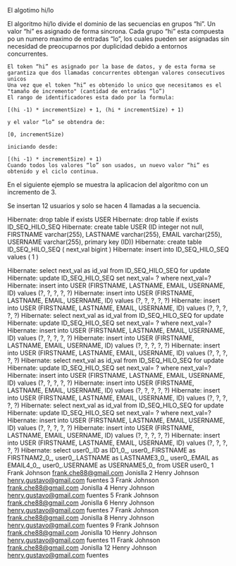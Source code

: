 El algotimo hi/lo

El algoritmo hi/lo divide el dominio de las secuencias en grupos “hi”. Un valor “hi” es asignado de forma sincrona. Cada grupo “hi” esta compuesta po un numero maximo de entradas “lo”, los cuales pueden ser asignadas sin necesidad de preocuparnos por duplicidad debido a entornos concurrentes.

    El token “hi” es asignado por la base de datos, y de esta forma se garantiza que dos llamadas concurrentes obtengan valores consecutivos unicos
    Una vez que el token “hi” es obtenido lo unico que necesitamos es el "tamaño de incremento" (cantidad de entradas “lo”)
    El rango de identificadores esta dado por la formula:

    [(hi -1) * incrementSize) + 1, (hi * incrementSize) + 1)

    y el valor “lo” se obtendra de:

    [0, incrementSize)

    iniciando desde:

    [(hi -1) * incrementSize) + 1)
    Cuando todos los valores “lo” son usados, un nuevo valor “hi” es obtenido y el ciclo continua.


En el siguiente ejemplo se muestra la aplicacion del algoritmo con un incremento de 3.

Se insertan 12 usuarios y solo se hacen 4 llamadas a la secuencia.


Hibernate: drop table if exists USER
Hibernate: drop table if exists ID_SEQ_HILO_SEQ
Hibernate: create table USER (ID integer not null, FIRSTNAME varchar(255), LASTNAME varchar(255), EMAIL varchar(255), USERNAME varchar(255), primary key (ID))
Hibernate: create table ID_SEQ_HILO_SEQ ( next_val bigint )
Hibernate: insert into ID_SEQ_HILO_SEQ values ( 1 )

Hibernate: select next_val as id_val from ID_SEQ_HILO_SEQ for update
Hibernate: update ID_SEQ_HILO_SEQ set next_val= ? where next_val=?
Hibernate: insert into USER (FIRSTNAME, LASTNAME, EMAIL, USERNAME, ID) values (?, ?, ?, ?, ?)
Hibernate: insert into USER (FIRSTNAME, LASTNAME, EMAIL, USERNAME, ID) values (?, ?, ?, ?, ?)
Hibernate: insert into USER (FIRSTNAME, LASTNAME, EMAIL, USERNAME, ID) values (?, ?, ?, ?, ?)
Hibernate: select next_val as id_val from ID_SEQ_HILO_SEQ for update
Hibernate: update ID_SEQ_HILO_SEQ set next_val= ? where next_val=?
Hibernate: insert into USER (FIRSTNAME, LASTNAME, EMAIL, USERNAME, ID) values (?, ?, ?, ?, ?)
Hibernate: insert into USER (FIRSTNAME, LASTNAME, EMAIL, USERNAME, ID) values (?, ?, ?, ?, ?)
Hibernate: insert into USER (FIRSTNAME, LASTNAME, EMAIL, USERNAME, ID) values (?, ?, ?, ?, ?)
Hibernate: select next_val as id_val from ID_SEQ_HILO_SEQ for update
Hibernate: update ID_SEQ_HILO_SEQ set next_val= ? where next_val=?
Hibernate: insert into USER (FIRSTNAME, LASTNAME, EMAIL, USERNAME, ID) values (?, ?, ?, ?, ?)
Hibernate: insert into USER (FIRSTNAME, LASTNAME, EMAIL, USERNAME, ID) values (?, ?, ?, ?, ?)
Hibernate: insert into USER (FIRSTNAME, LASTNAME, EMAIL, USERNAME, ID) values (?, ?, ?, ?, ?)
Hibernate: select next_val as id_val from ID_SEQ_HILO_SEQ for update
Hibernate: update ID_SEQ_HILO_SEQ set next_val= ? where next_val=?
Hibernate: insert into USER (FIRSTNAME, LASTNAME, EMAIL, USERNAME, ID) values (?, ?, ?, ?, ?)
Hibernate: insert into USER (FIRSTNAME, LASTNAME, EMAIL, USERNAME, ID) values (?, ?, ?, ?, ?)
Hibernate: insert into USER (FIRSTNAME, LASTNAME, EMAIL, USERNAME, ID) values (?, ?, ?, ?, ?)
Hibernate: select user0_.ID as ID1_0_, user0_.FIRSTNAME as FIRSTNAM2_0_, user0_.LASTNAME as LASTNAME3_0_, user0_.EMAIL as EMAIL4_0_, user0_.USERNAME as USERNAME5_0_ from USER user0_
1 Frank Johnson frank.che88@gmail.com Jonislla 
2 Henry Johnson henry.gustavo@gmail.com fuentes 
3 Frank Johnson frank.che88@gmail.com Jonislla 
4 Henry Johnson henry.gustavo@gmail.com fuentes 
5 Frank Johnson frank.che88@gmail.com Jonislla 
6 Henry Johnson henry.gustavo@gmail.com fuentes 
7 Frank Johnson frank.che88@gmail.com Jonislla 
8 Henry Johnson henry.gustavo@gmail.com fuentes 
9 Frank Johnson frank.che88@gmail.com Jonislla 
10 Henry Johnson henry.gustavo@gmail.com fuentes 
11 Frank Johnson frank.che88@gmail.com Jonislla 
12 Henry Johnson henry.gustavo@gmail.com fuentes 